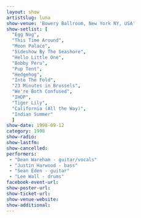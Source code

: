 ```yaml
---
layout: show
artistslug: luna
show-venue: 'Bowery Ballroom, New York NY, USA'
show-setlist: [
  "Egg Nog",
  "This Time Around",
  "Moon Palace",
  "Sideshow By The Seashore",
  "Hello Little One",
  "Bobby Peru",
  "Pup Tent",
  "Hedgehog",
  "Into The Fold",
  "23 Minutes in Brussels",
  "We're Both Confused",
  "IHOP",
  "Tiger Lily",
  "California (All the Way)",
  "Indian Summer"
  ]
show-date: 1998-09-12
category: 1998
show-radio: 
show-lastfm: 
show-cancelled: 
performers: 
 - "Dean Wareham - guitar/vocals"
 - "Justin Harwood - bass"
 - "Sean Eden - guitar"
 - "Lee Wall - drums"
facebook-event-url: 
show-poster-url: 
show-ticket-url: 
show-venue-website: 
show-additional: 
---
```


